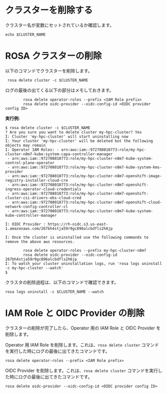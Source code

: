 # クラスターを削除する

クラスター名が変数にセットされているか確認します。

```
echo $CLUSTER_NAME
```

# ROSA クラスターの削除

以下のコマンドでクラスターを削除します。

```
 rosa delete cluster -c $CLUSTER_NAME
```

ログの最後の出てくる以下の部分はメモしておきます。
```
        rosa delete operator-roles --prefix <IAM Role prefix>
        rosa delete oidc-provider --oidc-config-id <OIDC provider config ID>
```

**実行例:**

```
$ rosa delete cluster -c $CLUSTER_NAME
? Are you sure you want to delete cluster my-hpc-cluster? Yes
I: Cluster 'my-hpc-cluster' will start uninstalling now
I: Your cluster 'my-hpc-cluster' will be deleted but the following objects may remain
I: Operator IAM Roles: - arn:aws:iam::972708010773:role/my-hpc-cluster-n8m7-kube-system-capa-controller-manager
 - arn:aws:iam::972708010773:role/my-hpc-cluster-n8m7-kube-system-control-plane-operator
 - arn:aws:iam::972708010773:role/my-hpc-cluster-n8m7-kube-system-kms-provider
 - arn:aws:iam::972708010773:role/my-hpc-cluster-n8m7-openshift-image-registry-installer-cloud-cre
 - arn:aws:iam::972708010773:role/my-hpc-cluster-n8m7-openshift-ingress-operator-cloud-credentials
 - arn:aws:iam::972708010773:role/my-hpc-cluster-n8m7-openshift-cluster-csi-drivers-ebs-cloud-cred
 - arn:aws:iam::972708010773:role/my-hpc-cluster-n8m7-openshift-cloud-network-config-controller-cl
 - arn:aws:iam::972708010773:role/my-hpc-cluster-n8m7-kube-system-kube-controller-manager

I: OIDC Provider : https://rh-oidc.s3.us-east-1.amazonaws.com/267bh4stja59r9gc896alcbdfls2h6jp

I: Once the cluster is uninstalled use the following commands to remove the above aws resources.

        rosa delete operator-roles --prefix my-hpc-cluster-n8m7
        rosa delete oidc-provider --oidc-config-id 267bh4stja59r9gc896alcbdfls2h6jp
I: To watch your cluster uninstallation logs, run 'rosa logs uninstall -c my-hpc-cluster --watch'
$
```

クラスタの削除過程は、以下のコマンドで確認できます。

```
rosa logs uninstall -c $CLUSTER_NAME --watch
```

# IAM Role と OIDC Provider の削除

クラスターの削除が完了したら、Operator 用の IAM Role と OIDC Provider を削除します。

Operator 用 IAM Role を削除します。これは、`rosa delete cluster` コマンドを実行した時にログの最後に出てきたコマンドです。

```
rosa delete operator-roles --prefix <IAM Role prefix>
```

OIDC Provider を削除します。これは、`rosa delete cluster` コマンドを実行した時にログの最後に出てきたコマンドです。

```
rosa delete oidc-provider --oidc-config-id <OIDC provider config ID>
```

